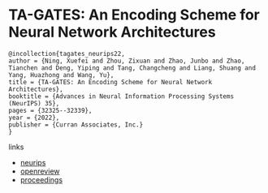 # TA-GATES: An Encoding Scheme for Neural Network Architectures

```
@incollection{tagates_neurips22,
author = {Ning, Xuefei and Zhou, Zixuan and Zhao, Junbo and Zhao, Tianchen and Deng, Yiping and Tang, Changcheng and Liang, Shuang and Yang, Huazhong and Wang, Yu},
title = {TA-GATES: An Encoding Scheme for Neural Network Architectures},
booktitle = {Advances in Neural Information Processing Systems (NeurIPS) 35},
pages = {32325--32339},
year = {2022},
publisher = {Curran Associates, Inc.}
}
```

links
- [neurips](https://nips.cc/Conferences/2022/Schedule?showEvent=54350)
- [openreview](https://openreview.net/forum?id=74fJwNrBlPI)
- [proceedings](https://papers.nips.cc//paper_files/paper/2022/hash/d0ac28b79816b51124fcc804b2496a36-Abstract-Conference.html)
